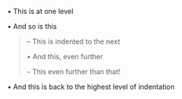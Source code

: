 • This is at one level

• And so is this

> – This is indented to the next
>
> • And this, even further
>
> – This even further than that!

• And this is back to the highest level of indentation
